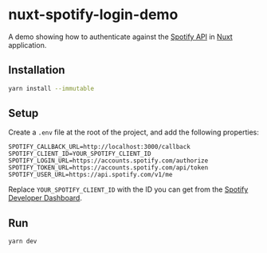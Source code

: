 # nuxt-spotify-login-demo

A demo showing how to authenticate against the [Spotify API](https://developer.spotify.com/) in [Nuxt](https://nuxtjs.org/) application.

## Installation

```bash
yarn install --immutable
```

## Setup

Create a `.env` file at the root of the project, and add the following properties:

```
SPOTIFY_CALLBACK_URL=http://localhost:3000/callback
SPOTIFY_CLIENT_ID=YOUR_SPOTIFY_CLIENT_ID
SPOTIFY_LOGIN_URL=https://accounts.spotify.com/authorize
SPOTIFY_TOKEN_URL=https://accounts.spotify.com/api/token
SPOTIFY_USER_URL=https://api.spotify.com/v1/me
```

Replace `YOUR_SPOTIFY_CLIENT_ID` with the ID you can get from the [Spotify Developer Dashboard](https://developer.spotify.com/dashboard/applications).

## Run

```bash
yarn dev
```
